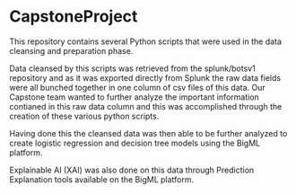 # CapstoneProject

This repository contains several Python scripts that were used in the data cleansing 
and preparation phase.

Data cleansed by this scripts was retrieved from the splunk/botsv1 repository and as it
was exported directly from Splunk the raw data fields were all bunched together in one 
column of csv files of this data. Our Capstone team wanted to further analyze the important
information contianed in this raw data column and this was accomplished through the
creation of these various python scripts.

Having done this the cleansed data was then able to be further analyzed to create logistic
regression and decision tree models using the BigML platform.

Explainable AI (XAI) was also done on this data through Prediction Explanation tools available
on the BigML platform.
